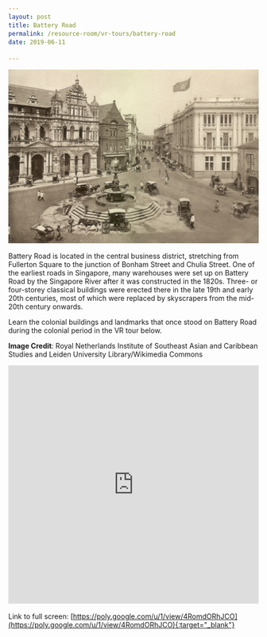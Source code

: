 ```yaml
---
layout: post
title: Battery Road
permalink: /resource-room/vr-tours/battery-road
date: 2019-06-11

---
```


![Banner for Battery Road VR Tour](/images/banner-vr-tours-battery-rd.jpeg)

Battery Road is located in the central business district, stretching from Fullerton Square to the junction of Bonham Street and Chulia Street. One of the earliest roads in Singapore, many warehouses were set up on Battery Road by the Singapore River after it was constructed in the 1820s. Three- or four-storey classical buildings were erected there in the late 19th and early 20th centuries, most of which were replaced by skyscrapers from the mid-20th century onwards.

Learn the colonial buildings and landmarks that once stood on Battery Road during the colonial period in the VR tour below.

**Image Credit**: Royal Netherlands Institute of Southeast Asian and Caribbean Studies and Leiden University Library/Wikimedia Commons

<iframe width="100%" height="480px" src="https://poly.google.com/view/4RomdORhJCO/embed?chrome=min" frameborder="0" style="border:none;" allowvr="yes" allow="vr; xr; accelerometer; magnetometer; gyroscope; autoplay;" allowfullscreen mozallowfullscreen="true" webkitallowfullscreen="true" onmousewheel="" ></iframe>

Link to full screen: [https://poly.google.com/u/1/view/4RomdORhJCO](https://poly.google.com/u/1/view/4RomdORhJCO){:target="_blank"}

